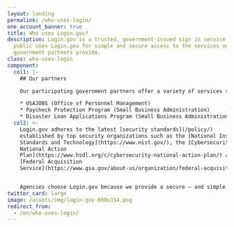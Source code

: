```yaml
---
layout: landing
permalink: /who-uses-login/
one_account_banner: true
title: Who uses Login.gov?
description: Login.gov is a trusted, government-issued sign in service. The
  public uses Login.gov for simple and secure access to the services our
  government partners provide.
class: who-uses-login
component:
  col1: |-
    ## Our partners

    Our participating government partners offer a variety of services such as:

    * USAJOBS (Office of Personnel Management)
    * Paycheck Protection Program (Small Business Administration)
    * Disaster Loan Applications Program (Small Business Administration)
  col2: >-
    Login.gov adheres to the latest [security standards](/policy/)
    established by top security organizations such as the [National Institute of
    Standards and Technology](https://www.nist.gov/), the [Cybersecurity
    National Action
    Plan](https://www.hsdl.org/c/cybersecurity-national-action-plan/) and the
    [Federal Acquisition
    Service](https://www.gsa.gov/about-us/organization/federal-acquisition-service)


    Agencies choose Login.gov because we provide a secure — and simple — solution. [Read more about our partner program](/partners/).
twitter_card: large
image: /assets/img/login-gov-600x314.png
redirect_from:
  - /en/who-uses-login/
---
```

